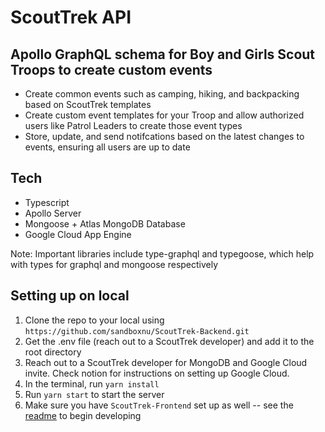 # ScoutTrek API

## Apollo GraphQL schema for Boy and Girls Scout Troops to create custom events

* Create common events such as camping, hiking, and backpacking based on ScoutTrek templates
* Create custom event templates for your Troop and allow authorized users like Patrol Leaders to create those event types
* Store, update, and send notifcations based on the latest changes to events, ensuring all users are up to date


## Tech

* Typescript
* Apollo Server
* Mongoose + Atlas MongoDB Database
* Google Cloud App Engine

Note: Important libraries include type-graphql and typegoose, which help with types for graphql and mongoose respectively


## Setting up on local
1. Clone the repo to your local using `https://github.com/sandboxnu/ScoutTrek-Backend.git`
2. Get the .env file (reach out to a ScoutTrek developer) and add it to the root directory
3. Reach out to a ScoutTrek developer for MongoDB and Google Cloud invite. Check notion for 
instructions on setting up Google Cloud. 
4. In the terminal, run `yarn install`
5. Run `yarn start` to start the server
6. Make sure you have `ScoutTrek-Frontend` set up as well -- see the [readme](https://github.com/sandboxnu/ScoutTrek-Frontend#readme) to begin developing
